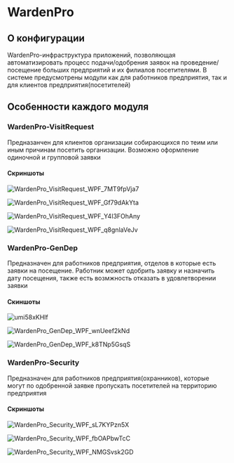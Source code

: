 # WardenPro
## О конфигурации
WardenPro-инфраструктура приложений, позволяющая автоматизировать процесс подачи/одобрения заявок  на проведение/посещение больших предприятий и их филиалов посетителями.
В системе предусмотрены модули как для работников предприятия, так и для клиентов предприятия(посетителей)
## Особенности каждого модуля
### WardenPro-VisitRequest
 Предназанчен для клиентов организации собирающихся по теим или иным причинам посетить организации. Возможно оформление одиночной и групповой заявки
 #### Скриншоты
 ![WardenPro_VisitRequest_WPF_7MT9fpVja7](https://github.com/AveLeg1on/WardenPro/assets/58211377/0b4ed8d9-8552-467d-8f1a-1439825b12bb)

![WardenPro_VisitRequest_WPF_Gf79dAkYta](https://github.com/AveLeg1on/WardenPro/assets/58211377/dbdf4bf4-edcd-47d0-81f6-e4cedb891476)

![WardenPro_VisitRequest_WPF_Y4I3FOhAny](https://github.com/AveLeg1on/WardenPro/assets/58211377/2454188f-5335-4156-9988-2dbb1700fffd)

![WardenPro_VisitRequest_WPF_q8gnlaVeJv](https://github.com/AveLeg1on/WardenPro/assets/58211377/c11af792-2335-42bd-8801-b8053eb78e7b)

### WardenPro-GenDep
Предназначен для работников предприятия, отделов в которые есть  заявки на посещение. Работник может одобрить заявку и назначить дату посещения, также есть возмжность отказать в удовлетворении заявки
 #### Скиншоты
![umi58xKHlf](https://github.com/AveLeg1on/WardenPro/assets/58211377/dc96f338-04f3-4597-a99d-a22627f67213)

![WardenPro_GenDep_WPF_wnUeef2kNd](https://github.com/AveLeg1on/WardenPro/assets/58211377/375fd78c-07b4-4519-be5d-fd16a4c4014a)

![WardenPro_GenDep_WPF_k8TNp5GsqS](https://github.com/AveLeg1on/WardenPro/assets/58211377/402ff2dc-f12e-42c8-8590-a4dd3d43a697)

### WardenPro-Security
Предназначен для работников предприятия(охранников), которые могут по одобренной заявке пропускать посетителей на территорию предприятия
 #### Скриншоты
![WardenPro_Security_WPF_sL7KYPzn5X](https://github.com/AveLeg1on/WardenPro/assets/58211377/e374e5de-ed9d-491f-b627-9388dab99a85)

![WardenPro_Security_WPF_fbOAPbwTcC](https://github.com/AveLeg1on/WardenPro/assets/58211377/0d2d77b0-a193-4be2-b280-aa4534c3c091)

![WardenPro_Security_WPF_NMGSvsk2GD](https://github.com/AveLeg1on/WardenPro/assets/58211377/aa3f054d-a758-4370-abbf-697bc4571d2a)



